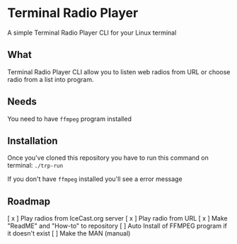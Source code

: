 # Terminal Radio Player

A simple Terminal Radio Player CLI for your Linux terminal

## What

Terminal Radio Player CLI allow you to listen web radios from URL or choose radio from a list into program.

## Needs

You need to have `ffmpeg` program installed

## Installation

Once you've cloned this repository you have to run this command on terminal: `./trp-run`

If you don't have `ffmpeg` installed you'll see a error message

## Roadmap

[ x ] Play radios from IceCast.org server
[ x ] Play radio from URL
[ x ] Make "ReadME" and "How-to" to repository
[ ] Auto Install of FFMPEG program if it doesn't exist
[ ] Make the MAN (manual)
